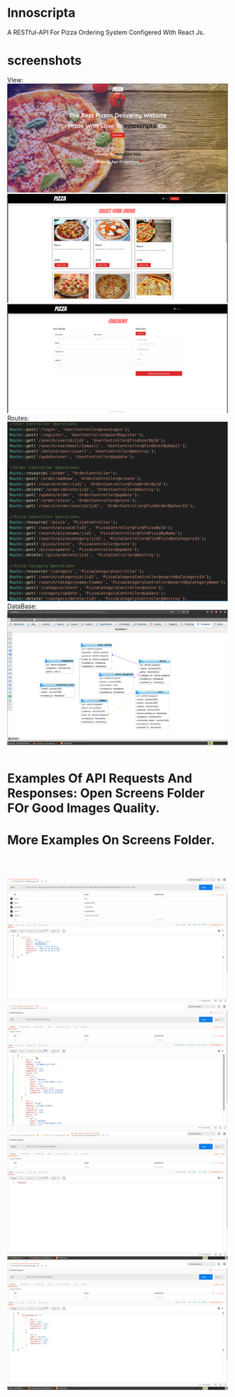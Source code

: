 # Innoscripta
A RESTful-API For Pizza Ordering System Configered With React Js.
# screenshots
View:
![alt text](https://github.com/mohamed-said-ibrahem/Innoscripta/blob/master/Screens/Site/1.png)
![alt text](https://github.com/mohamed-said-ibrahem/Innoscripta/blob/master/Screens/Site/2.png)
![alt text](https://github.com/mohamed-said-ibrahem/Innoscripta/blob/master/Screens/Site/3.png)
Routes:
![alt text](https://github.com/mohamed-said-ibrahem/Innoscripta/blob/master/Screens/Routes.png)
DataBase:
![alt text](https://github.com/mohamed-said-ibrahem/Innoscripta/blob/master/Screens/DataBase.png)
</br>
</br>
# Examples Of API Requests And Responses: Open Screens Folder FOr Good Images Quality.
# More Examples On Screens Folder.
</br>
</br>

![alt text](https://github.com/mohamed-said-ibrahem/Innoscripta/blob/master/Screens/2.png)
![alt text](https://github.com/mohamed-said-ibrahem/Innoscripta/blob/master/Screens/13.png)
![alt text](https://github.com/mohamed-said-ibrahem/Innoscripta/blob/master/Screens/30.png)
![alt text](https://github.com/mohamed-said-ibrahem/Innoscripta/blob/master/Screens/33.png)

